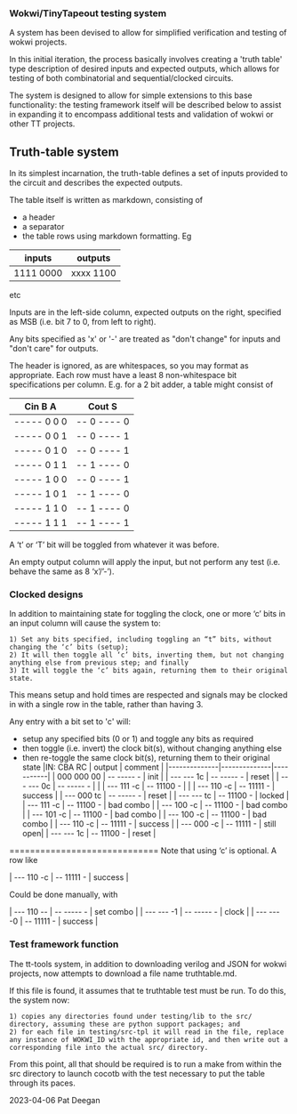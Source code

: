 ### Wokwi/TinyTapeout testing system ###


A system has been devised to allow for simplified verification and testing of wokwi projects.

In this initial iteration, the process basically involves creating a 'truth table' type description of desired inputs and expected outputs, which allows for testing of both combinatorial and sequential/clocked circuits.

The system is designed to allow for simple extensions to this base functionality: the testing framework itself will be described below to assist in expanding it to encompass additional tests and validation of wokwi or other TT projects.


## Truth-table system ##

In its simplest incarnation, the truth-table defines a set of inputs provided to the circuit and describes the expected outputs.

The table itself is written as markdown, consisting of

 * a header
 * a separator
 * the table rows
using markdown formatting.  Eg

| inputs    |  outputs  |
|-----------|-----------|
| 1111 0000 | xxxx 1100 |

etc


Inputs are in the left-side column, expected outputs on the right, specified
as MSB (i.e. bit 7 to 0, from left to right).
  
Any bits specified as 'x' or '-' are treated as "don't change" for
inputs and "don't care" for outputs. 


The header is ignored, as are whitespaces, so you may format as appropriate.
Each row must have a least 8 non-whitespace bit specifications per column.  E.g.
for a 2 bit adder, a table might consist of



|       Cin   B    A  |  Cout    S  |
|---------------------|-------------|
| -----  0    0    0  |-- 0 ---- 0  |
| -----  0    0    1  |-- 0 ---- 1  |
| -----  0    1    0  |-- 0 ---- 1  |
| -----  0    1    1  |-- 1 ---- 0  |
| -----  1    0    0  |-- 0 ---- 1  |
| -----  1    0    1  |-- 1 ---- 0  |
| -----  1    1    0  |-- 1 ---- 0  |
| -----  1    1    1  |-- 1 ---- 1  |





A ‘t’ or ‘T’ bit will be toggled from whatever it was before.

An empty output column will apply the input, but not perform any test (i.e. behave the same as 8 ‘x’/’-’).



### Clocked designs ####

In addition to maintaining state for toggling the clock, one or more ‘c’ bits in an input column will cause the system to:

	1) Set any bits specified, including toggling an “t” bits, without changing the ‘c’ bits (setup);
	2) It will then toggle all ‘c’ bits, inverting them, but not changing anything else from previous step; and finally
	3) It will toggle the ‘c’ bits again, returning them to their original state.
	
This means setup and hold times are respected and signals may be clocked in with a single row in the table, rather than having 3.  






Any entry with a bit set to 'c' will:
* setup any specified bits (0 or 1) and toggle any bits as required
* then toggle (i.e. invert) the clock bit(s), without changing anything else
* then re-toggle the same clock bit(s), returning them to their original state
|IN:  CBA  RC  |    output    | comment   |
|--------------|--------------|-----------|
| 000 000  00  | -- ----- -   | init      |
| --- ---  1c  | -- ----- -   | reset     |
| --- ---  0c  | -- ----- -   |           |
| --- 111  -c  | -- 11100 -   |           |
| --- 110  -c  | -- 11111 -   | success   |
| --- 000  tc  | -- ----- -   | reset     |
| --- ---  tc  | -- 11100 -   | locked    |
| --- 111  -c  | -- 11100 -   | bad combo |
| --- 100  -c  | -- 11100 -   | bad combo |
| --- 101  -c  | -- 11100 -   | bad combo |
| --- 100  -c  | -- 11100 -   | bad combo |
| --- 110  -c  | -- 11111 -   | success   |
| --- 000  -c  | -- 11111 -   | still open|
| --- ---  1c  | -- 11100 -   | reset     |



=============================
Note that using ‘c’ is optional.  A row like


| --- 110  -c  | -- 11111 -   | success   |

Could be done manually, with


| --- 110  --  | -- ----- -   | set combo |
| --- ---  -1  | -- ----- -   | clock     |
| --- ---  -0  | -- 11111 -   | success   |


###  Test framework function ###

The tt-tools system, in addition to downloading verilog and JSON for wokwi projects, now attempts to download a file name truthtable.md.

If this file is found, it assumes that te truthtable test must be run.  To do this, the system now:

	1) copies any directories found under testing/lib to the src/ directory, assuming these are python support packages; and
	2) for each file in testing/src-tpl it will read in the file, replace any instance of WOKWI_ID with the appropriate id, and then write out a corresponding file into the actual src/ directory.

From this point, all that should be required is to run a make from within the src directory to launch cocotb with the test necessary to put the table through its paces.


2023-04-06 Pat Deegan


